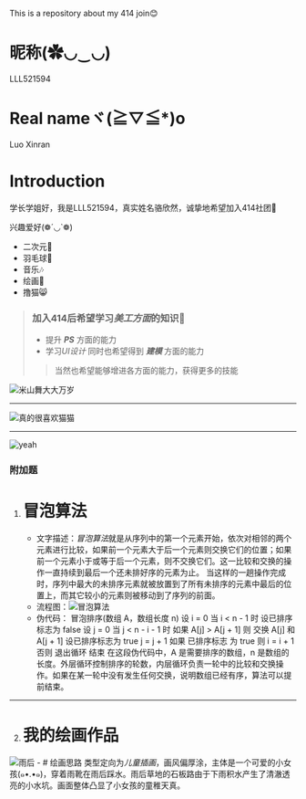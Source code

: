 This is a repository about my 414 join😊
# 昵称(✿◡‿◡)
LLL521594
# Real nameヾ(≧▽≦*)o
Luo Xinran
# Introduction
学长学姐好，我是LLL521594，真实姓名骆欣然，诚挚地希望加入414社团💖

兴趣爱好(❁´◡`❁)
- 二次元🥳
- 羽毛球🏸
- 音乐🎶
- 绘画🎨
- 撸猫😸

> ###  加入414后希望学习*美工方面*的知识💪
> - 提升 ***PS*** 方面的能力
> - 学习*UI设计*
>同时也希望得到 ***建模*** 方面的能力
>>当然也希望能够增进各方面的能力，获得更多的技能


![米山舞大大万岁](http://m.qpic.cn/psc?/V13NpnuN2DGOCv/TmEUgtj9EK6.7V8ajmQrEJxV64tsCKxb9BMQ4BiC8sq1L1LSXbyeyg.P9weh75i*65ZgS8TCinBsD8bKKucgJy.qZlagd0AklZCiavZ5Qjs!/mnull&bo=OASgBTgEoAUBByA!&rf=photolist&t=5)

---

![真的很喜欢猫猫](http://m.qpic.cn/psc?/V13NpnuN2DGOCv/TmEUgtj9EK6.7V8ajmQrEGzzsvRkcdfPgZmTjgUskDomXCXxTG5yzHkn1ozCLSIBdCvT2LLlTG5PQKDzMQZXKbw.rTRVsg4r7KRQZJ8KS7w!/mnull&bo=sgLKBLICygQBByA!&rf=photolist&t=5)

---

![yeah](https://github.com/user-attachments/assets/1b01e6c5-0656-4d41-9c73-1d15456f4465)


### 附加题

1. # 冒泡算法
   - 文字描述：*冒泡算法*就是从序列中的第一个元素开始，依次对相邻的两个元素进行比较，如果前一个元素大于后一个元素则交换它们的位置；如果前一个元素小于或等于后一个元素，则不交换它们。这一比较和交换的操作一直持续到最后一个还未排好序的元素为止。
当这样的一趟操作完成时，序列中最大的未排序元素就被放置到了所有未排序的元素中最后的位置上，而其它较小的元素则被移动到了序列的前面。
   - 流程图：![冒泡算法](http://m.qpic.cn/psc?/V13NpnuN3s28Uc/TmEUgtj9EK6.7V8ajmQrEBd7DbqVMyaSjUaEYwWdQX8SWhu3NYR19BonGZkugIukCmvMUKOGwDYPMMeEJxsnDWl4ofxBDDF56NCNSeLNu5Q!/mnull&bo=4wL0AeMC9AEFByQ!&rf=photolist&t=5)
   - 伪代码：
    冒泡排序(数组 A，数组长度 n)
    设 i = 0
    当 i < n - 1 时
        设已排序标志为 false
        设 j = 0
        当 j < n - i - 1 时
            如果 A[j] > A[j + 1] 则
                交换 A[j] 和 A[j + 1]
                设已排序标志为 true
            j = j + 1
        如果 已排序标志 为 true 则
            i = i + 1
        否则
            退出循环
    结束
    在这段伪代码中，A 是需要排序的数组，n 是数组的长度。外层循环控制排序的轮数，内层循环负责一轮中的比较和交换操作。如果在某一轮中没有发生任何交换，说明数组已经有序，算法可以提前结束。

---

2. # 我的绘画作品
![雨后](http://m.qpic.cn/psc?/V13NpnuN3s28Uc/TmEUgtj9EK6.7V8ajmQrEPWUVZO2mUMDhgxmDsQr6kJD0z58gbUJ1IcCI5cgM8uK7uTI7KFvlbtpNGqCjylQesDDZSEWSdWxmdIcHzTSTw4!/mnull&bo=QAZABkAGQAYBByA!&rf=photolist&t=5)
    - # 绘画思路 类型定向为*儿童插画*，画风偏厚涂，主体是一个可爱的小女孩(๑•.•๑)，穿着雨靴在雨后踩水。雨后草地的石板路由于下雨积水产生了清澈透亮的小水坑。画面整体凸显了小女孩的童稚天真。


